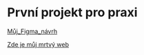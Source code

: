 # První projekt pro praxi

[Můj_Figma_návrh](https://www.figma.com/file/OIejTvjNXGPIxhVpZ3RgnF/Jech_4Pproject?node-id=0%3A1&t=FsYkuISFpm9t6rpY-1)

[Zde je můj mrtvý web](https://pslib-cz.github.io/2022l3web-pppp-Yechenzie/)